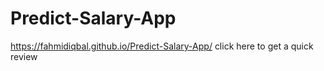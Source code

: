 # Predict-Salary-App

https://fahmidiqbal.github.io/Predict-Salary-App/ click here to get a quick review
